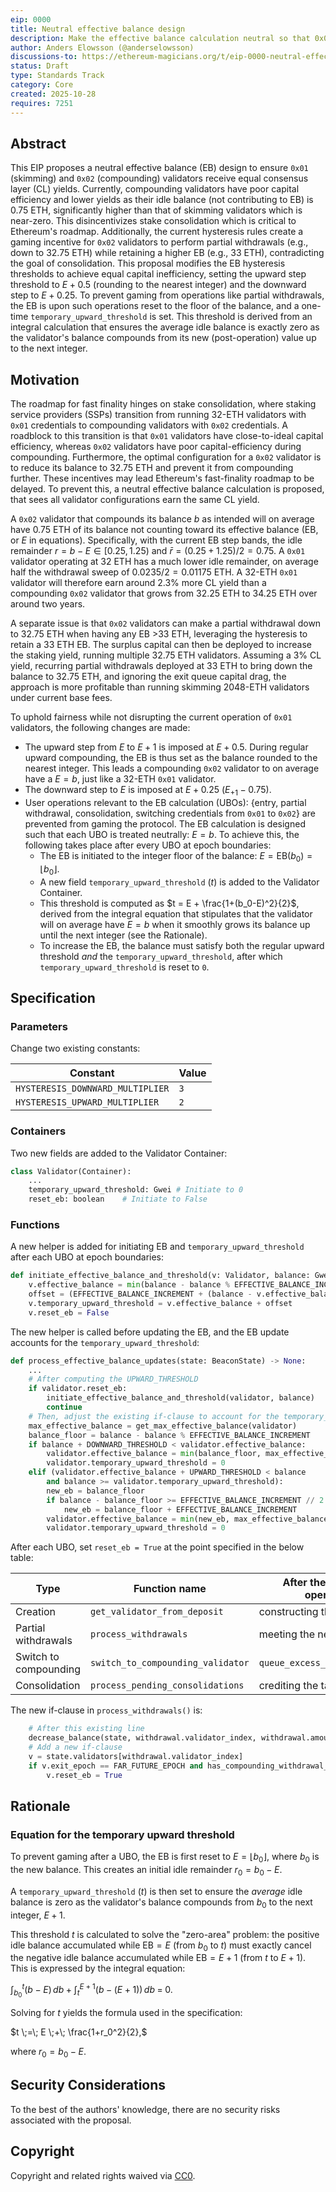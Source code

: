 ```yaml
---
eip: 0000
title: Neutral effective balance design
description: Make the effective balance calculation neutral so that 0x01 and 0x02 validators receive the same yield, thus facilitating consolidation.
author: Anders Elowsson (@anderselowsson)
discussions-to: https://ethereum-magicians.org/t/eip-0000-neutral-effective-balance-design/26015
status: Draft
type: Standards Track
category: Core
created: 2025-10-28
requires: 7251
---
```


## Abstract

This EIP proposes a neutral effective balance (EB) design to ensure `0x01` (skimming) and `0x02` (compounding) validators receive equal consensus layer (CL) yields. Currently, compounding validators have poor capital efficiency and lower yields as their idle balance (not contributing to EB) is 0.75 ETH, significantly higher than that of skimming validators which is near-zero. This disincentivizes stake consolidation which is critical to Ethereum's roadmap. Additionally, the current hysteresis rules create a gaming incentive for `0x02` validators to perform partial withdrawals (e.g., down to 32.75 ETH) while retaining a higher EB (e.g., 33 ETH), contradicting the goal of consolidation. This proposal modifies the EB hysteresis thresholds to achieve equal capital inefficiency, setting the upward step threshold to $E + 0.5$ (rounding to the nearest integer) and the downward step to $E + 0.25$. To prevent gaming from operations like partial withdrawals, the EB is upon such operations reset to the floor of the balance, and a one-time `temporary_upward_threshold` is set. This threshold is derived from an integral calculation that ensures the average idle balance is exactly zero as the validator's balance compounds from its new (post-operation) value up to the next integer.

## Motivation

The roadmap for fast finality hinges on stake consolidation, where staking service providers (SSPs) transition from running 32-ETH validators with `0x01` credentials to compounding validators with `0x02` credentials. A roadblock to this transition is that `0x01` validators have close-to-ideal capital efficiency, whereas `0x02` validators have poor capital-efficiency during compounding. Furthermore, the optimal configuration for a `0x02` validator is to reduce its balance to 32.75 ETH and prevent it from compounding further. These incentives may lead Ethereum's fast-finality roadmap to be delayed. To prevent this, a neutral effective balance calculation is proposed, that sees all validator configurations earn the same CL yield.

A `0x02` validator that compounds its balance $b$ as intended will on average have 0.75 ETH of its balance not counting toward its effective balance (EB, or $E$ in equations). Specifically, with the current EB step bands, the idle remainder $r=b-E \in[0.25, 1.25)$ and $\bar{r}=(0.25+1.25)/2=0.75$. A `0x01` validator operating at 32 ETH has a much lower idle remainder, on average half the withdrawal sweep of $0.0235/2 = 0.01175$ ETH. A 32-ETH `0x01` validator will therefore earn around 2.3% more CL yield than a compounding `0x02` validator that grows from 32.25 ETH to 34.25 ETH over around two years.

A separate issue is that `0x02` validators can make a partial withdrawal down to 32.75 ETH when having any EB >33 ETH, leveraging the hysteresis to retain a 33 ETH EB. The surplus capital can then be deployed to increase the staking yield, running multiple 32.75 ETH validators. Assuming a 3% CL yield, recurring partial withdrawals deployed at 33 ETH to bring down the balance to 32.75 ETH, and ignoring the exit queue capital drag, the approach is more profitable than running skimming 2048-ETH validators under current base fees.

To uphold fairness while not disrupting the current operation of `0x01` validators, the following changes are made:

* The upward step from $E$ to $E+1$ is imposed at $E + 0.5$. During regular upward compounding, the EB is thus set as the balance rounded to the nearest integer. This leads a compounding `0x02` validator to on average have a $E=b$, just like a 32-ETH `0x01` validator.
* The downward step to $E$ is imposed at $E+0.25$ ($E_{+1}-0.75$).
* User operations relevant to the EB calculation (UBOs): {entry, partial withdrawal, consolidation, switching credentials from `0x01` to `0x02`} are prevented from gaming the protocol. The EB calculation is designed such that each UBO is treated neutrally: $E=b$. To achieve this, the following takes place after every UBO at epoch boundaries:
    * The EB is initiated to the integer floor of the balance: $E = \text{EB}(b_0) = \lfloor b_0 \rfloor$.
    * A new field `temporary_upward_threshold` ($t$) is added to the Validator Container.
    * This threshold is computed as $t = E + \frac{1+(b_0-E)^2}{2}$, derived from the integral equation that stipulates that the validator will on average have $E=b$ when it smoothly grows its balance up until the next integer (see the Rationale).
    * To increase the EB, the balance must satisfy both the regular upward threshold *and* the `temporary_upward_threshold`, after which `temporary_upward_threshold` is reset to `0`.

## Specification

### Parameters

Change two existing constants: 

| Constant | Value 
| - | - |
| `HYSTERESIS_DOWNWARD_MULTIPLIER` | `3` |
| `HYSTERESIS_UPWARD_MULTIPLIER`   | `2` |

### Containers

Two new fields are added to the Validator Container:

```python
class Validator(Container):
    ...
    temporary_upward_threshold: Gwei # Initiate to 0
    reset_eb: boolean    # Initiate to False
```

### Functions

A new helper is added for initiating EB and `temporary_upward_threshold` after each UBO at epoch boundaries:

```python
def initiate_effective_balance_and_threshold(v: Validator, balance: Gwei) -> None:
    v.effective_balance = min(balance - balance % EFFECTIVE_BALANCE_INCREMENT, get_max_effective_balance(v))
    offset = (EFFECTIVE_BALANCE_INCREMENT + (balance - v.effective_balance)**2 // EFFECTIVE_BALANCE_INCREMENT) // 2
    v.temporary_upward_threshold = v.effective_balance + offset
    v.reset_eb = False
```

The new helper is called before updating the EB, and the EB update accounts for the `temporary_upward_threshold`:

```python
def process_effective_balance_updates(state: BeaconState) -> None:
    ...
    # After computing the UPWARD_THRESHOLD
    if validator.reset_eb:
        initiate_effective_balance_and_threshold(validator, balance)
        continue
    # Then, adjust the existing if-clause to account for the temporary_upward_threshold
    max_effective_balance = get_max_effective_balance(validator) 
    balance_floor = balance - balance % EFFECTIVE_BALANCE_INCREMENT
    if balance + DOWNWARD_THRESHOLD < validator.effective_balance:
        validator.effective_balance = min(balance_floor, max_effective_balance)
        validator.temporary_upward_threshold = 0
    elif (validator.effective_balance + UPWARD_THRESHOLD < balance 
        and balance >= validator.temporary_upward_threshold):
        new_eb = balance_floor
        if balance - balance_floor >= EFFECTIVE_BALANCE_INCREMENT // 2:
            new_eb = balance_floor + EFFECTIVE_BALANCE_INCREMENT
        validator.effective_balance = min(new_eb, max_effective_balance)
        validator.temporary_upward_threshold = 0
```

After each UBO, set `reset_eb = True` at the point specified in the below table:

| Type                  | Function name                     | After the following operation    | `_.reset_eb = True` |
|-----------------------|-----------------------------------|----------------------------------|-------------------|
| Creation              | `get_validator_from_deposit`      | constructing the `Validator`     | validator         |
| Partial withdrawals   | `process_withdrawals`             | meeting the new if-clause        | validator         |
| Switch to compounding | `switch_to_compounding_validator` | `queue_excess_active_balance`    | validator         |
| Consolidation         | `process_pending_consolidations`  | crediting the target validator   | target_validator  |

The new if-clause in `process_withdrawals()` is:

```python
    # After this existing line
    decrease_balance(state, withdrawal.validator_index, withdrawal.amount)
    # Add a new if-clause
    v = state.validators[withdrawal.validator_index]
    if v.exit_epoch == FAR_FUTURE_EPOCH and has_compounding_withdrawal_credential(v):
        v.reset_eb = True
```

## Rationale

### Equation for the temporary upward threshold

To prevent gaming after a UBO, the EB is first reset to $E = \lfloor b_0 \rfloor$, where $b_0$ is the new balance. This creates an initial idle remainder $r_0 = b_0 - E$.

A `temporary_upward_threshold` ($t$) is then set to ensure the *average* idle balance is zero as the validator's balance compounds from $b_0$ to the next integer, $E+1$.

This threshold $t$ is calculated to solve the "zero-area" problem: the positive idle balance accumulated while $\text{EB}=E$ (from $b_0$ to $t$) must exactly cancel the negative idle balance accumulated while $\text{EB}=E+1$ (from $t$ to $E+1$). This is expressed by the integral equation:

$\int_{b_0}^{t}(b-E)\,db\;+\;\int_{t}^{E+1}(b-(E+1))\,db \;=\;0.$

Solving for $t$ yields the formula used in the specification:

$t \;=\; E \;+\; \frac{1+r_0^2}{2},$

where $r_0 = b_0 - E$.

## Security Considerations

To the best of the authors' knowledge, there are no security risks associated with the proposal.

## Copyright

Copyright and related rights waived via [CC0](../LICENSE.md).

